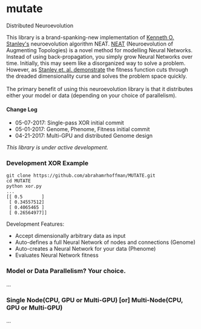 # mutate
Distributed Neuroevolution

This library is a brand-spanking-new implementation of <a href = "http://www.cs.ucf.edu/~kstanley/">Kenneth O. Stanley's</a> neuroevolution algorithm NEAT. <a href = "http://nn.cs.utexas.edu/downloads/papers/stanley.ec02.pdf">NEAT</a> (Neuroevolution of Augmenting Topologies) is a novel method for modelling Neural Networks. Instead of using back-propagation, you simply grow Neural Networks over time. Initially, this may seem like a disorganized way to solve a problem. However, as <a href="https://www.cs.ucf.edu/~kstanley/neat.html">Stanley et. al. demonstrate</a> the fitness function cuts through the dreaded dimensionality curse and solves the problem space quickly.<br>
<br>
The primary benefit of using this neuroevolution library is that it distributes either your model or data (depending on your choice of parallelism).<br>

<h4>Change Log</h4>

- 05-07-2017: Single-pass XOR initial commit 
- 05-01-2017: Genome, Phenome, Fitness initial commit
- 04-21-2017: Multi-GPU and distributed Genome design

<i>This library is under active development.</i>

<h3>Development XOR Example</h3>

```
git clone https://github.com/abrahamrhoffman/MUTATE.git
cd MUTATE
python xor.py
...
[[ 0.5       ]
 [ 0.34557512]
 [ 0.4065465 ]
 [ 0.26564977]]
```

Development Features:
- Accept dimensionally arbitrary data as input
- Auto-defines a full Neural Network of nodes and connections (Genome)
- Auto-creates a Neural Network for your data (Phenome)
- Evaluates Neural Network fitness

<h3>Model or Data Parallelism? Your choice.</h3>
...

<h3>Single Node(CPU, GPU or Multi-GPU) [or] Multi-Node(CPU, GPU or Multi-GPU)</h3>
...
